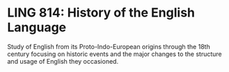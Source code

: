 # LING 814: History of the English Language

Study of English from its Proto-Indo-European origins through the 18th century focusing on historic events and the major changes to the structure and usage of English they occasioned.